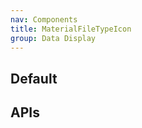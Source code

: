 ```yaml
---
nav: Components
title: MaterialFileTypeIcon
group: Data Display
---
```


## Default

<code src="./demos/index.tsx" nopadding></code>

## APIs

<API></API>
